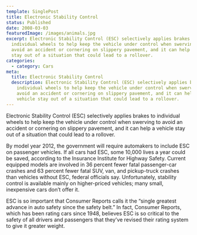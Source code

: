 ```yaml
---
template: SinglePost
title: Electronic Stability Control
status: Published
date: 2008-03-03
featuredImage: /images/animals.jpg
excerpt: Electronic Stability Control (ESC) selectively applies brakes to
  individual wheels to help keep the vehicle under control when swerving to
  avoid an accident or cornering on slippery pavement, and it can help a vehicle
  stay out of a situation that could lead to a rollover.
categories:
  - category: Cars
meta:
  title: Electronic Stability Control
  description: Electronic Stability Control (ESC) selectively applies brakes to
    individual wheels to help keep the vehicle under control when swerving to
    avoid an accident or cornering on slippery pavement, and it can help a
    vehicle stay out of a situation that could lead to a rollover.
---
```

<!--StartFragment-->

Electronic Stability Control (ESC) selectively applies brakes to individual wheels to help keep the vehicle under control when swerving to avoid an accident or cornering on slippery pavement, and it can help a vehicle stay out of a situation that could lead to a rollover.

By model year 2012, the government will require automakers to include ESC on passenger vehicles. If all cars had ESC, some 10,000 lives a year could be saved, according to the Insurance Institute for Highway Safety. Current equipped models are involved in 36 percent fewer fatal passenger-car crashes and 63 percent fewer fatal SUV, van, and pickup-truck crashes than vehicles without ESC, federal officials say. Unfortunately, stability control is available mainly on higher-priced vehicles; many small, inexpensive cars don’t offer it.

ESC is so important that Consumer Reports calls it the “single greatest advance in auto safety since the safety belt.” In fact, Consumer Reports, which has been rating cars since 1948, believes ESC is so critical to the safety of all drivers and passengers that they’ve revised their rating system to give it greater weight.

<!--EndFragment-->